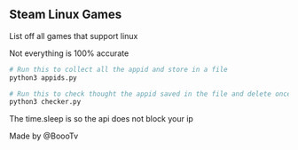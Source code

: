 ## Steam Linux Games

List off all games that support linux

Not everything is 100% accurate


```bash
# Run this to collect all the appid and store in a file
python3 appids.py

# Run this to check thought the appid saved in the file and delete once checked
python3 checker.py
```

The time.sleep is so the api does not block your ip

Made by
@BoooTv

